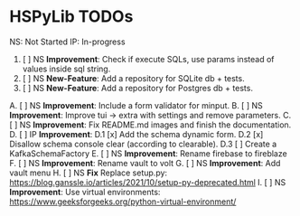# HSPyLib TODOs

NS: Not Started
IP: In-progress

1. [ ] NS **Improvement**: Check if execute SQLs, use params instead of values inside sql string.
2. [ ] NS **New-Feature**: Add a repository for SQLite db + tests.
3. [ ] NS **New-Feature**: Add a repository for Postgres db + tests.


A. [ ] NS **Improvement**: Include a form validator for minput.
B. [ ] NS **Improvement**: Improve tui -> extra with settings and remove parameters.
C. [ ] NS **Improvement**: Fix README.md images and finish the documentation.
D. [ ] IP **Improvement**:
  D.1 [x] Add the schema dynamic form.
  D.2 [x] Disallow schema console clear (according to clearable).
  D.3 [ ] Create a KafkaSchemaFactory
E. [ ] NS **Improvement**: Rename firebase to fireblaze
F. [ ] NS **Improvement**: Rename vault to volt
G. [ ] NS **Improvement**: Add vault menu
H. [ ] NS **Fix** Replace setup.py: https://blog.ganssle.io/articles/2021/10/setup-py-deprecated.html
I. [ ] NS **Improvement**: Use virtual environments: https://www.geeksforgeeks.org/python-virtual-environment/


